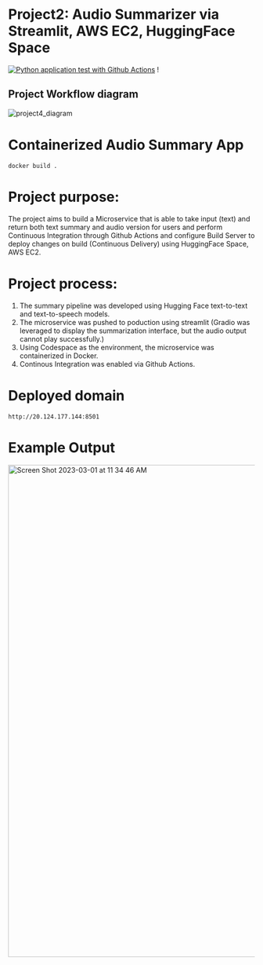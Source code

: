 # Project2: Audio Summarizer via Streamlit, AWS EC2, HuggingFace Space

[![Python application test with Github Actions](https://github.com/nogibjj/fastapi_news/actions/workflows/main.yml/badge.svg)](https://github.com/nogibjj/fastapi_news/actions/workflows/main.yml) !

## Project Workflow diagram
![project4_diagram](https://user-images.githubusercontent.com/112578755/204114921-dd0ffe8f-923a-4749-b7fd-313f9efc369b.jpg)

# Containerized Audio Summary App

`docker build .`


# Project purpose:

The project aims to build a Microservice that is able to take input (text) and return both text summary and audio version for users and perform Continuous Integration through Github Actions and configure Build Server to deploy changes on build (Continuous Delivery) using HuggingFace Space, AWS EC2. 

# Project process:
1. The summary pipeline was developed using Hugging Face text-to-text and text-to-speech models.
2. The microservice was pushed to poduction using streamlit (Gradio was leveraged to display the summarization interface, but the audio output cannot play successfully.)
3. Using Codespace as the environment, the microservice was containerized in Docker.
4. Continous Integration was enabled via Github Actions.

# Deployed domain 
`http://20.124.177.144:8501 `

# Example Output

<img width="1003" alt="Screen Shot 2023-03-01 at 11 34 46 AM" src="https://user-images.githubusercontent.com/112578755/222203131-7e338da7-05d9-4c90-9ad6-e2e619150e1e.png">
